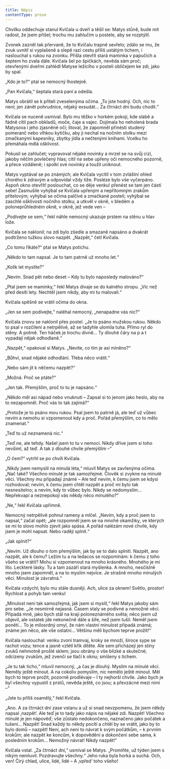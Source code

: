 ```yaml
---
title: Nápis
contentType: prose
---
```


<section>

Chvilku oddechuje stanul Kvíčala u dveří a těšil se: Matys stůně, bude mít radost, že jsem přišel; trochu mu zahlučím u postele, aby se rozptýlil.

</section>

<section>

Zvonek zazněl tak přervaně, že to Kvíčalu trapně sevřelo; zdálo se mu, že zvuk uvnitř si vyplašeně a slepě razí cestu příliš ustátým tichem, i naslouchal s rukou na zvonku. Přišla otevřít stará maminka v papučích a šeptem ho zvala dále. Kvíčala šel po špičkách, nevěda sám proč; otevřenými dveřmi zahlédl Matyse ležícího v posteli obličejem ke zdi, jako by spal.

„Kdo je to?“ ptal se nemocný lhostejně.

„Pan Kvíčala,“ šeptala stará paní a odešla.

Matys obrátil se k příteli zveselenýma očima. „To jste hodný. Och, nic to není; jen zánět pohrudnice, nějaký exsudát… Za čtrnáct dní budu chodit.“

Kvíčala se nuceně usmíval. Bylo mu těžko v horkém pokoji, kde slabě a fádně cítil pach obkladů, moče, čaje a vajec. Dojímala ho neholená brada Matysova i jeho zjasněné oči; litoval, že zapomněl přinésti studený pomeranč nebo vlhkou kytičku, aby ji nechal na nočním stolku mezi zmačkanými kapesníky, zbytky jídla a nečtenými knihami. Vcelku ho přemáhala mdlá ošklivost.

Pokusil se zahlučet; vypravoval nějaké novinky a mrzel se na svůj cizí, jakoby něčím povlečený hlas; cítil na sebe upřeny oči nemocného pozorně, a přece vzdáleně; i spolkl své novinky a toužil uniknout.

Matys vyptával se po známých; ale Kvíčala vycítil v tom zvláštní ohled chorého k zdravým a odpovídal vždy tíže. Posléze bylo vše vyčerpáno. Aspoň okno otevřít! poslouchat, co se děje venku! přenést se tam jen částí sebe! Zasmušile vyhýbal se Kvíčala upřeným a nepřítomným zrakům přítelovým; vyhýbal se očima palčivé a zmačkané posteli; vyhýbal se zaschlé ošklivosti nočního stolku; a utkvěl v okně, v bledém a poloneprůhledném okně, v okně, jež vede ven –

„Podívejte se sem,“ řekl náhle nemocný ukazuje prstem na stěnu u hlav lože.

Kvíčala se naklonil; na zdi bylo zšedle a smazaně napsáno a dvakrát podtrženo tužkou slovo nazpět. „Nazpět,“ četl Kvíčala.

„Co tomu říkáte?“ ptal se Matys potichu.

„Někdo to tam napsal. Je to tam patrně už mnoho let.“

„Kolik let myslíte?“

„Nevím. Snad pět nebo deset – Kdy tu bylo naposledy malováno?“

„Ptal jsem se maminky,“ řekl Matys dívaje se do kalného stropu. „Víc než před desíti lety. Nechtěl jsem nikdy, aby mi tu malovali.“

Kvíčala spěšně se vrátil očima do okna.

„Jen se sem podívejte,“ naléhal nemocný, „nenapadne vás nic?“

Kvíčala znovu se naklonil přes postel. „Je to psáno mužskou rukou. Někdo to psal v rozčilení a netrpělivě, až se tadyhle ulomila tuha. Přímo ryl do stěny. A potmě. Ten háček je trochu divně… Ty dlouhé čáry na p a t vypadají nějak odhodlaně.“

„Nazpět,“ opakoval si Matys. „Nevíte, co tím je asi míněno?“

„Bůhví, snad nějaké odhodlání. Třeba něco vrátit.“

„Nebo sám jít k něčemu nazpět?“

„Možná. Proč se ptáte?“

„Jen tak. Přemýšlím, proč to tu je napsáno.“

„Někdo měl asi nápad nebo vnuknutí – Zapsal si to jenom jako heslo, aby na to nezapomněl. Proč vás to tak zajímá?“

„Protože je to psáno mou rukou. Psal jsem to patrně já, ale teď už vůbec nevím a nemohu si vzpomenout kdy a proč. Pořád přemýšlím, co to mělo znamenat.“

„Teď to už neznamená nic.“

„Teď ne, ale tehdy. Našel jsem to tu v nemoci. Nikdy dříve jsem si toho nevšiml, až teď. A tak z dlouhé chvíle přemýšlím –“

„O čem?“ vytrhl se po chvíli Kvíčala.

„Nikdy jsem nemyslil na minulá léta,“ mluvil Matys se zavřenýma očima. „Nač také? Všechno minulé je tak samozřejmé. Člověk si zvykne na minulé věci. Všechny mu připadají známé – Ale teď nevím, k čemu jsem se kdysi rozhodoval; nevím, k čemu jsem chtěl nazpět a proč mi bylo tak nesnesitelno; a nevím, kdy to vůbec bylo. Nikdy se nedomyslím… Nepřekvapí a neznepokojí vás někdy něco minulého?“

„Ne,“ řekl Kvíčala upřímně.

Nemocný netrpělivě pohnul rameny a mlčel. „Nevím, kdy a proč jsem to napsal,“ začal opět; „ale rozpomněl jsem se na mnohé okamžiky, ve kterých se mi to slovo mohlo zjevit jako spása. A pořád nalézám nové chvíle, kdy jsem je mohl napsat. Nebo raději splnit.“

„Jak splnit?“

„Nevím. Už dlouho o tom přemýšlím, jak by se to dalo splniti. Nazpět, ano nazpět, ale k čemu? Ležím tu a na ledacos se rozpomínám: k čemu z toho všeho se vrátit? Mohu si vzpomenout na mnoho krásného. Mnohého je mi líto. Leckteré lásky. Tu a tam zazáří stará myšlenka. A mnoho, nesčíslně mnoho jsem zapomněl, a na to myslím nejvíce. Je strašně mnoho minulých věcí. Minulost je závratná.“

Kvíčala vzdychl; bylo mu stále dusněji. Ach, ulice za oknem! Světlo, prostor! Rychlost a pohyb tam venku!

„Minulost není tak samozřejmá, jak jsem si myslil,“ řekl Matys jakoby sám pro sebe. „Je nesmírně nejasná. Časem staly se podivné a nemožné věci. Připadá mně, jako bych stál na kraji poloneznámého světa; něco jsem už objevil, ale ostatek jde nekonečně dále a šíře, než jsem tušil. Neměl jsem ponětí… To je milosrdný omyl, že nám vlastní minulost připadá známá; známe jen něco, ale vše ostatní… Většinu měli bychom teprve prožít!“

Kvíčala naslouchal: venku zvoní tramvaj, kroky se množí, široce sype se rachot vozu; tence a jasně vzlétl křik dítěte. Ale sem přicházejí jen stíny zvuků nehmotně prošlé sklem; jsou obrány o vše blízké a skutečné; odcizeny zvukům, jež zvenčí se tlačí k oknu; smíšeny s tichem.

„Je tu tak ticho,“ mluvil nemocný, „a čas je dlouhý. Myslím na minulé věci. Neměly ještě minout. A na cokoliv pomyslím, nic nemělo ještě minout. Měl bych to teprve prožít, pozorně prodlévaje – I ty nejhorší chvíle. Jako bych je byl všechny vypustil z prstů, nevěda ještě, co jsou; a převzácné mezi nimi –“

„Jste tu příliš osamělý,“ řekl Kvíčala.

„Ano. A za čtrnáct dní zase vstanu a už si snad nevzpomenu, že jsem někdy napsal ‚nazpět‘. Ale teď je to tady jako nápis na nějaké zdi. Nazpět! Všechno minulé je jen nápověď; vše zůstalo nedokončeno, naznačeno jako počátek a tušení… Nazpět! Snad každý to někdy pocítí a chtěl by se vrátit, jako by to bylo domů – nazpět! Není, ach není to návrat k svým počátkům, – k prvním krokům; ale nazpět ke koncům, k dopovědění a dokončení sebe sama, k posledním krokům… Nemožný návrat! Nikdy nazpět!“

Kvíčala vstal. „Za čtrnáct dní,“ usmíval se Matys. „Promiňte, už týden jsem s nikým nemluvil. Pozdravujte všechny.“ Jeho ruka byla horká a suchá. Och, ven! Čirý chlad, ulice, lidé, lidé – A ‚vpřed‘ toho všeho!

</section>
